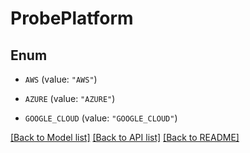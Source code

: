 # ProbePlatform

## Enum


* `AWS` (value: `"AWS"`)

* `AZURE` (value: `"AZURE"`)

* `GOOGLE_CLOUD` (value: `"GOOGLE_CLOUD"`)


[[Back to Model list]](../README.md#documentation-for-models) [[Back to API list]](../README.md#documentation-for-api-endpoints) [[Back to README]](../README.md)


